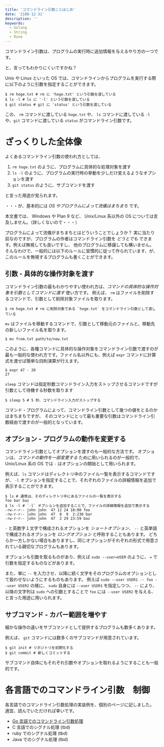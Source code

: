 ```yaml
---
title: 'コマンドライン引数ことはじめ'
date: '2100-12-31'
description: ''
keywords:
  - Golang
  - String
  - Rune
---
```


コマンドライン引数は、プログラムの実行時に追加情報を与えるやり方の一つです。

と、言ってもわかりにくいですかね？

Unix や Linux といった OS では、コマンドラインからプログラムを実行する際に以下のように引数を指定することができます。

```
$ rm hoge.txt # rm に 'hoge.txt' という引数を渡している
$ ls -l # ls に '-l' という引数を渡している
$ git status # git に 'status' という引数を渡している
```

この、 `rm` コマンドに渡している `hoge.txt` や、 `ls` コマンドに渡している `-l` や、`git` コマンドに渡している `status` がコマンドライン引数です。

# ざっくりした全体像　

よくあるコマンドライン引数の使われ方としては、

1. `rm hoge.txt` のように、プログラムに具体的な処理対象を渡す
2. `ls -l` のように、プログラムの実行時の挙動を少しだけ変えるようなオプションを渡す
3. `git status` のように、サブコマンドを渡す

と言った用途が見られます。

・・・が、基本的には *OS やプログラムによって流儀はまちまち* です。

本文書では、 Windows や Plan 9 など、 Unix/Linux 系以外の OS については言及しません。（詳しくないので・・・）

プログラムによって流儀がまちまちとはどういうことでしょうか？
実に当たり前なのですが、プログラムの作者はコマンドライン引数を *どうとでも* できます。例えば無視しても良いですし、
他のプログラムに移譲しても構いません。
そんなわけで、一般的には以下のルールに習慣的に従って作られています、が、このルールを無視するプログラムも書くことができます。

## 引数 - 具体的な操作対象を渡す

コマンドライン引数の最もわかりやすい使われ方は、*コマンドの具体的な操作対象を引数としてコマンドに渡す* 使い方です。
例えば、 `rm` はファイルを削除するコマンドで、引数として削除対象ファイルを取ります。

```
$ rm hoge.txt # rm に削除対象である `hoge.txt` をコマンドライン引数として渡している
```

`mv` はファイルを移動するコマンドで、引数として移動元のファイルと、移動先の新しいファイル名を取ります。

```
$ mv from.txt path/to/new.txt
```

このように、各種コマンドに具体的な操作対象をコマンドライン引数で渡すのが最も一般的な使われ方です。ファイル名以外にも、例えば `expr` コマンドに計算式を渡せば簡単な四則演算が行えます。

```
$ expr 47 - 20
27
```

`sleep` コマンドは指定秒数コマンドライン入力をストップさせるコマンドですが引数として待機する秒数を取ります

```
$ sleep 5 # 5 秒、コマンドライン入力がストップする
```

コマンド・プログラムによって、コマンドライン引数として幾つの値をとるのかはまちまちですが、
そのコマンドにとって最も重要な引数はコマンドライン引数経由で渡すのが一般的となっています。

## オプション - プログラムの動作を変更する

コマンドライン引数としてオプションを渡すのも一般的な方法です。
オプションは、*コマンドの動作を一部変更する* ために用いられるのが一般的で、Unix/Linux 系の OS では `-` はオプションの開始として用いられます。

例えば、`ls` コマンドはディレクトリ中のファイル一覧を表示するコマンドですが、 `-l` オプションを指定することで、それぞれのファイルの詳細情報を追加で表示することができます。

```
$ ls # 通常は、そのディレクトリ中にあるファイルの一覧を表示する
foo bar baz
$ ls -l # `-l` オプションを追加することで、ファイルの詳細情報を追加で表示する
-rw-r-r-- john john  47 12 24 18:00 foo
-rw-r-r-- john john  47  8  9  2:230 bar
-rw-r-r-- john john  47  2 29 23:59 baz
```

`-` と英数字１文字で構成されるオプションを *ショートオプション*、 `--` と英単語で構成されるオプションを *ロングオプション* と呼称することもあります。
どちらか一方しかない場合もありますし、同じオプションがそれぞれの形式で用意されている親切なプログラムもあります。

オプションも引数を取るものがあり、例えば `sudo --user=USER` のように、 `=` で引数を指定するものなどがあります。

また、単に `--` を入力させ、以降に続く文字をそのプログラムのオプションとして扱わせないようにするものもあります。
例えば `sudo --user USER1 -- foo --user USER2` の様に、 `sudo` 自身には `--user USER1` を指定しつつ、
`--` により、以降の文字列は `sudo` への引数とすることで `foo` には `--user USER2` を与える、と言った用途に用いられます。

## サブコマンド - カバー範囲を増やす

細かな操作の違いをサブコマンドとして提供するプログラムも数多くあります。

例えば、 `git` コマンドには数多くのサブコマンドが用意されています。

```
$ git init # リポジトリを初期化する
$ git commit # 新しくコミットする
```

サブコマンド自体にもそれぞれ引数やオプションを取れるようにすることも一般的です。

# 各言語でのコマンドライン引数　制御

各言語でのコマンドライン引数処理の実装例を、個別のページに記しました。
適宜、読んでいただければ幸いです。

* [Go 言語でのコマンドライン引数処理](/snippet_golang_signal)
* C 言語でのシグナル処理 (tbd)
* ruby でのシグナル処理 (tbd)
* Java でのシグナル処理 (tbd)
